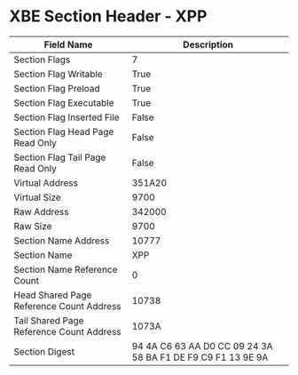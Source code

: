 # XBE Section Header - XPP

| Field Name | Description |
|---|---|
| Section Flags | 7 |
| Section Flag Writable | True |
| Section Flag Preload | True |
| Section Flag Executable | True |
| Section Flag Inserted File | False |
| Section Flag Head Page Read Only | False |
| Section Flag Tail Page Read Only | False |
| Virtual Address | 351A20 |
| Virtual Size | 9700 |
| Raw Address | 342000 |
| Raw Size | 9700 |
| Section Name Address | 10777 |
| Section Name | XPP |
| Section Name Reference Count | 0 |
| Head Shared Page Reference Count Address | 10738 |
| Tail Shared Page Reference Count Address | 1073A |
| Section Digest | 94 4A C6 63 AA D0 CC 09 24 3A 58 BA F1 DE F9 C9 F1 13 9E 9A |
